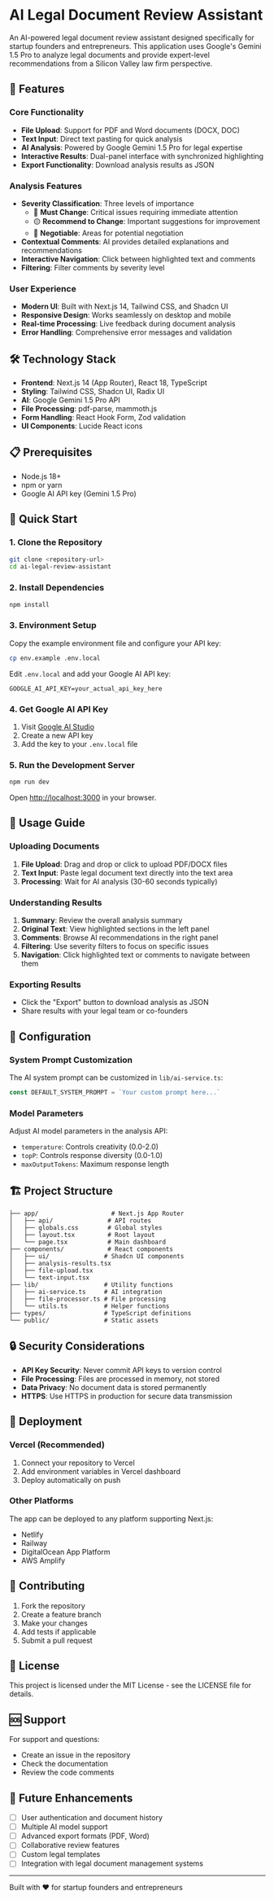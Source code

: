# AI Legal Document Review Assistant

An AI-powered legal document review assistant designed specifically for startup founders and entrepreneurs. This application uses Google's Gemini 1.5 Pro to analyze legal documents and provide expert-level recommendations from a Silicon Valley law firm perspective.

## 🚀 Features

### Core Functionality
- **File Upload**: Support for PDF and Word documents (DOCX, DOC)
- **Text Input**: Direct text pasting for quick analysis
- **AI Analysis**: Powered by Google Gemini 1.5 Pro for legal expertise
- **Interactive Results**: Dual-panel interface with synchronized highlighting
- **Export Functionality**: Download analysis results as JSON

### Analysis Features
- **Severity Classification**: Three levels of importance
  - 🔴 **Must Change**: Critical issues requiring immediate attention
  - 🟡 **Recommend to Change**: Important suggestions for improvement
  - 🔵 **Negotiable**: Areas for potential negotiation
- **Contextual Comments**: AI provides detailed explanations and recommendations
- **Interactive Navigation**: Click between highlighted text and comments
- **Filtering**: Filter comments by severity level

### User Experience
- **Modern UI**: Built with Next.js 14, Tailwind CSS, and Shadcn UI
- **Responsive Design**: Works seamlessly on desktop and mobile
- **Real-time Processing**: Live feedback during document analysis
- **Error Handling**: Comprehensive error messages and validation

## 🛠️ Technology Stack

- **Frontend**: Next.js 14 (App Router), React 18, TypeScript
- **Styling**: Tailwind CSS, Shadcn UI, Radix UI
- **AI**: Google Gemini 1.5 Pro API
- **File Processing**: pdf-parse, mammoth.js
- **Form Handling**: React Hook Form, Zod validation
- **UI Components**: Lucide React icons

## 📋 Prerequisites

- Node.js 18+ 
- npm or yarn
- Google AI API key (Gemini 1.5 Pro)

## 🚀 Quick Start

### 1. Clone the Repository
```bash
git clone <repository-url>
cd ai-legal-review-assistant
```

### 2. Install Dependencies
```bash
npm install
```

### 3. Environment Setup
Copy the example environment file and configure your API key:
```bash
cp env.example .env.local
```

Edit `.env.local` and add your Google AI API key:
```env
GOOGLE_AI_API_KEY=your_actual_api_key_here
```

### 4. Get Google AI API Key
1. Visit [Google AI Studio](https://makersuite.google.com/app/apikey)
2. Create a new API key
3. Add the key to your `.env.local` file

### 5. Run the Development Server
```bash
npm run dev
```

Open [http://localhost:3000](http://localhost:3000) in your browser.

## 📖 Usage Guide

### Uploading Documents
1. **File Upload**: Drag and drop or click to upload PDF/DOCX files
2. **Text Input**: Paste legal document text directly into the text area
3. **Processing**: Wait for AI analysis (30-60 seconds typically)

### Understanding Results
1. **Summary**: Review the overall analysis summary
2. **Original Text**: View highlighted sections in the left panel
3. **Comments**: Browse AI recommendations in the right panel
4. **Filtering**: Use severity filters to focus on specific issues
5. **Navigation**: Click highlighted text or comments to navigate between them

### Exporting Results
- Click the "Export" button to download analysis as JSON
- Share results with your legal team or co-founders

## 🔧 Configuration

### System Prompt Customization
The AI system prompt can be customized in `lib/ai-service.ts`:
```typescript
const DEFAULT_SYSTEM_PROMPT = `Your custom prompt here...`
```

### Model Parameters
Adjust AI model parameters in the analysis API:
- `temperature`: Controls creativity (0.0-2.0)
- `topP`: Controls response diversity (0.0-1.0)
- `maxOutputTokens`: Maximum response length

## 🏗️ Project Structure

```
├── app/                    # Next.js App Router
│   ├── api/               # API routes
│   ├── globals.css        # Global styles
│   ├── layout.tsx         # Root layout
│   └── page.tsx           # Main dashboard
├── components/            # React components
│   ├── ui/               # Shadcn UI components
│   ├── analysis-results.tsx
│   ├── file-upload.tsx
│   └── text-input.tsx
├── lib/                  # Utility functions
│   ├── ai-service.ts     # AI integration
│   ├── file-processor.ts # File processing
│   └── utils.ts          # Helper functions
├── types/                # TypeScript definitions
└── public/               # Static assets
```

## 🔒 Security Considerations

- **API Key Security**: Never commit API keys to version control
- **File Processing**: Files are processed in memory, not stored
- **Data Privacy**: No document data is stored permanently
- **HTTPS**: Use HTTPS in production for secure data transmission

## 🚀 Deployment

### Vercel (Recommended)
1. Connect your repository to Vercel
2. Add environment variables in Vercel dashboard
3. Deploy automatically on push

### Other Platforms
The app can be deployed to any platform supporting Next.js:
- Netlify
- Railway
- DigitalOcean App Platform
- AWS Amplify

## 🤝 Contributing

1. Fork the repository
2. Create a feature branch
3. Make your changes
4. Add tests if applicable
5. Submit a pull request

## 📄 License

This project is licensed under the MIT License - see the LICENSE file for details.

## 🆘 Support

For support and questions:
- Create an issue in the repository
- Check the documentation
- Review the code comments

## 🔮 Future Enhancements

- [ ] User authentication and document history
- [ ] Multiple AI model support
- [ ] Advanced export formats (PDF, Word)
- [ ] Collaborative review features
- [ ] Custom legal templates
- [ ] Integration with legal document management systems

---

Built with ❤️ for startup founders and entrepreneurs 